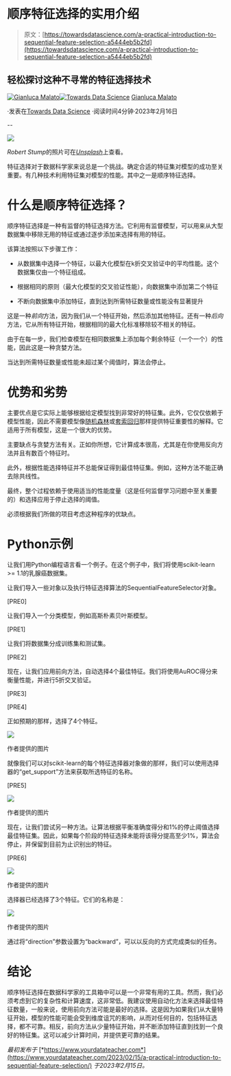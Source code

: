 # 顺序特征选择的实用介绍

> 原文：[https://towardsdatascience.com/a-practical-introduction-to-sequential-feature-selection-a5444eb5b2fd](https://towardsdatascience.com/a-practical-introduction-to-sequential-feature-selection-a5444eb5b2fd)

## 轻松探讨这种不寻常的特征选择技术

[](https://gianlucamalato.medium.com/?source=post_page-----a5444eb5b2fd--------------------------------)[![Gianluca Malato](../Images/2a0da89089967ec151fb6b563aa1f89f.png)](https://gianlucamalato.medium.com/?source=post_page-----a5444eb5b2fd--------------------------------)[](https://towardsdatascience.com/?source=post_page-----a5444eb5b2fd--------------------------------)[![Towards Data Science](../Images/a6ff2676ffcc0c7aad8aaf1d79379785.png)](https://towardsdatascience.com/?source=post_page-----a5444eb5b2fd--------------------------------) [Gianluca Malato](https://gianlucamalato.medium.com/?source=post_page-----a5444eb5b2fd--------------------------------)

·发表在[Towards Data Science](https://towardsdatascience.com/?source=post_page-----a5444eb5b2fd--------------------------------) ·阅读时间4分钟·2023年2月16日

--

![](../Images/0c29dc7bc61b88a6b4adf9cde8fd61cf.png)

*Robert Stump*的照片可在[*Unsplash*](https://unsplash.com/it/foto/pQyTChJwEDI?utm_source=unsplash&utm_medium=referral&utm_content=creditCopyText)上查看。

特征选择对于数据科学家来说总是一个挑战。确定合适的特征集对模型的成功至关重要。有几种技术利用特征集对模型的性能。其中之一是顺序特征选择。

# 什么是顺序特征选择？

顺序特征选择是一种有监督的特征选择方法。它利用有监督模型，可以用来从大型数据集中移除无用的特征或通过逐步添加来选择有用的特征。

该算法按照以下步骤工作：

+   从数据集中选择一个特征，以最大化模型在k折交叉验证中的平均性能。这个数据集仅由一个特征组成。

+   根据相同的原则（最大化模型的交叉验证性能），向数据集中添加第二个特征

+   不断向数据集中添加特征，直到达到所需特征数量或性能没有显著提升

这是一种*前向*方法，因为我们从一个特征开始，然后添加其他特征。还有一种*后向*方法，它从所有特征开始，根据相同的最大化标准移除较不相关的特征。

由于在每一步，我们检查模型在相同数据集上添加每个剩余特征（一个一个）的性能，因此这是一种贪婪方法。

当达到所需特征数量或性能未超过某个阈值时，算法会停止。

# 优势和劣势

主要优点是它实际上能够根据给定模型找到非常好的特征集。此外，它仅仅依赖于模型性能，因此不需要模型像[随机森林](https://www.yourdatateacher.com/2021/10/11/feature-selection-with-random-forest/)或[套索回归](https://www.yourdatateacher.com/2021/05/05/feature-selection-in-machine-learning-using-lasso-regression/)那样提供特征重要性的解释。它适用于所有模型，这是一个很大的优势。

主要缺点与贪婪方法有关。正如你所想，它计算成本很高，尤其是在你使用反向方法并且有数百个特征时。

此外，根据性能选择特征并不总能保证得到最佳特征集。例如，这种方法不能正确去除共线性。

最终，整个过程依赖于使用适当的性能度量（这是任何监督学习问题中至关重要的）和选择应用于停止选择的阈值。

必须根据我们所做的项目考虑这种程序的优缺点。

# Python示例

让我们用Python编程语言看一个例子。在这个例子中，我们将使用scikit-learn >= 1.1的乳腺癌数据集。

让我们导入一些对象以及执行特征选择算法的SequentialFeatureSelector对象。

[PRE0]

让我们导入一个分类模型，例如高斯朴素贝叶斯模型。

[PRE1]

让我们将数据集分成训练集和测试集。

[PRE2]

现在，让我们应用前向方法，自动选择4个最佳特征。我们将使用AuROC得分来衡量性能，并进行5折交叉验证。

[PRE3]

[PRE4]

正如预期的那样，选择了4个特征。

![](../Images/14b6100faa97c6dcfb9231833c369370.png)

作者提供的图片

就像我们可以对scikit-learn的每个特征选择器对象做的那样，我们可以使用选择器的“get_support”方法来获取所选特征的名称。

[PRE5]

![](../Images/2f494b65346200f958abaf5ad9dd2a6e.png)

作者提供的图片

现在，让我们尝试另一种方法。让算法根据平衡准确度得分和1%的停止阈值选择最佳特征集。因此，如果每个阶段的特征选择未能将该得分提高至少1%，算法会停止，并保留到目前为止识别出的特征。

[PRE6]

![](../Images/679a217da1fe53c9e54087025d46e916.png)

作者提供的图片

选择器已经选择了3个特征。它们的名称是：

![](../Images/2b8b3d2afb4bb2dffd651f77768ea3b4.png)

作者提供的图片

通过将“direction”参数设置为“backward”，可以以反向的方式完成类似的任务。

# 结论

顺序特征选择在数据科学家的工具箱中可以是一个非常有用的工具。然而，我们必须考虑到它的复杂性和计算速度，这非常低。我建议使用自动化方法来选择最佳特征数量，一般来说，使用前向方法可能是最好的选择。这是因为如果我们从大量特征开始，模型的性能可能会受到维度诅咒的影响，从而对任何目的，包括特征选择，都不可靠。相反，前向方法从少量特征开始，并不断添加特征直到找到一个良好的特征集。这可以减少计算时间，并提供更可靠的结果。

*最初发布于* [*https://www.yourdatateacher.com*](https://www.yourdatateacher.com/2023/02/15/a-practical-introduction-to-sequential-feature-selection/) *于2023年2月15日。*
